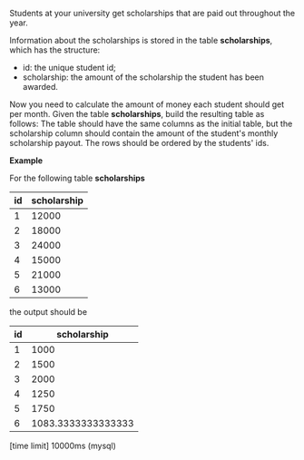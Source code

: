 Students at your university get scholarships that are paid out throughout the year.

Information about the scholarships is stored in the table **scholarships**, which has the structure:

* id: the unique student id;
* scholarship: the amount of the scholarship the student has been awarded.
          
Now you need to calculate the amount of money each student should get per month. Given the table **scholarships**, build the resulting table as follows: The table should have the same columns as the initial table, but the scholarship column should contain the amount of the student's monthly scholarship payout. The rows should be ordered by the students' ids.

**Example**

For the following table **scholarships**

|**id**	|**scholarship**|
|---|---|
|1	|12000|
|2	|18000|
|3	|24000|
|4	|15000|
|5	|21000|
|6	|13000|

the output should be

|**id**	|**scholarship**|
|---|---|
|1	|1000|
|2	|1500|
|3	|2000|
|4	|1250|
|5	|1750|
|6	|1083.3333333333333|

[time limit] 10000ms (mysql)
